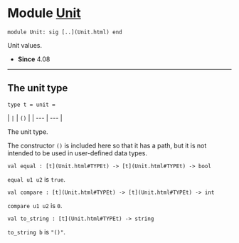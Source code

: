 # Module [Unit](type_Unit.html)


```
module Unit: sig [..](Unit.html) end
```


Unit values.



* **Since** 4.08




---

## The unit type


```
type t = unit = 
```


| `|` | `()` |
| --- | --- |



The unit type.


The constructor `()` is included here so that it has a path,
 but it is not intended to be used in user-defined data types.




```
val equal : [t](Unit.html#TYPEt) -> [t](Unit.html#TYPEt) -> bool
```


`equal u1 u2` is `true`.




```
val compare : [t](Unit.html#TYPEt) -> [t](Unit.html#TYPEt) -> int
```


`compare u1 u2` is `0`.




```
val to_string : [t](Unit.html#TYPEt) -> string
```


`to_string b` is `"()"`.



